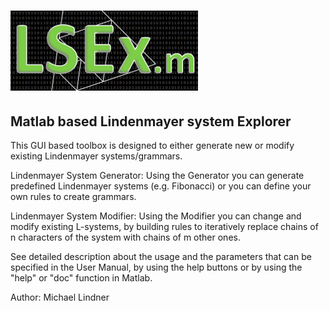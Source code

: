 # ![Alt text](LSExm.png?raw=true "Title")

##   Matlab based Lindenmayer system Explorer

This GUI based toolbox is designed to either generate new or modify existing Lindenmayer systems/grammars. 



Lindenmayer System Generator:
    Using the Generator you can generate predefined Lindenmayer systems 
    (e.g. Fibonacci) or you can define your own rules to create grammars. 

Lindenmayer System Modifier:
    Using the Modifier you can change and modify existing L-systems, by 
    building rules to iteratively replace chains of n characters of the 
    system with chains of m other ones. 
    
See detailed description about the usage and the parameters that can be 
specified in the User Manual, by using the help buttons or by using the
"help" or "doc" function in Matlab.

Author: Michael Lindner
